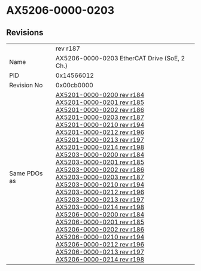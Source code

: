 # AX5206-0000-0203

## Revisions
<table>
<tr>
<td></td>
<td>rev r187</td>
</tr>
<tr>
<td>Name</td>
<td>AX5206-0000-0203 EtherCAT Drive (SoE, 2 Ch.)</td>
</tr>
<tr>
<td>PID</td>
<td>0x14566012</td>
</tr>
<tr>
<td>Revision No</td>
<td>0x00cb0000</td>
</tr>
<tr>
<td>Same PDOs as</td>
<td><a href="AX5201-0000-0200.md">AX5201-0000-0200 rev r184</a><br/><a href="AX5201-0000-0201.md">AX5201-0000-0201 rev r185</a><br/><a href="AX5201-0000-0202.md">AX5201-0000-0202 rev r186</a><br/><a href="AX5201-0000-0203.md">AX5201-0000-0203 rev r187</a><br/><a href="AX5201-0000-0210.md">AX5201-0000-0210 rev r194</a><br/><a href="AX5201-0000-0212.md">AX5201-0000-0212 rev r196</a><br/><a href="AX5201-0000-0213.md">AX5201-0000-0213 rev r197</a><br/><a href="AX5201-0000-0214.md">AX5201-0000-0214 rev r198</a><br/><a href="AX5203-0000-0200.md">AX5203-0000-0200 rev r184</a><br/><a href="AX5203-0000-0201.md">AX5203-0000-0201 rev r185</a><br/><a href="AX5203-0000-0202.md">AX5203-0000-0202 rev r186</a><br/><a href="AX5203-0000-0203.md">AX5203-0000-0203 rev r187</a><br/><a href="AX5203-0000-0210.md">AX5203-0000-0210 rev r194</a><br/><a href="AX5203-0000-0212.md">AX5203-0000-0212 rev r196</a><br/><a href="AX5203-0000-0213.md">AX5203-0000-0213 rev r197</a><br/><a href="AX5203-0000-0214.md">AX5203-0000-0214 rev r198</a><br/><a href="AX5206-0000-0200.md">AX5206-0000-0200 rev r184</a><br/><a href="AX5206-0000-0201.md">AX5206-0000-0201 rev r185</a><br/><a href="AX5206-0000-0202.md">AX5206-0000-0202 rev r186</a><br/><a href="AX5206-0000-0210.md">AX5206-0000-0210 rev r194</a><br/><a href="AX5206-0000-0212.md">AX5206-0000-0212 rev r196</a><br/><a href="AX5206-0000-0213.md">AX5206-0000-0213 rev r197</a><br/><a href="AX5206-0000-0214.md">AX5206-0000-0214 rev r198</a></td>
</tr>
</table>
